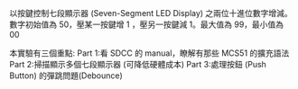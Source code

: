 以按鍵控制七段顯示器 (Seven-Segment LED Display) 之兩位十進位數字增減。
數字初始值為 50，壓某一按鍵增 1 ，壓另一按鍵減 1。最大值為 99，最小值為 00

本實驗有三個重點: 
Part 1:看 SDCC 的 manual，瞭解有那些 MCS51 的擴充語法
Part 2:掃描顯示多個七段顯示器 (可降低硬體成本)
Part 3:處理按鈕 (Push Button) 的彈跳問題(Debounce)
